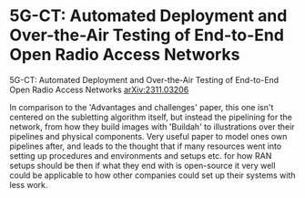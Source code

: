 # 5G-CT: Automated Deployment and Over-the-Air Testing of End-to-End Open Radio Access Networks
5G-CT: Automated Deployment and Over-the-Air Testing of End-to-End Open Radio Access Networks [arXiv:2311.03206](https://arxiv.org/abs/2311.03206)

In comparison to the 'Advantages and challenges' paper, this one isn't centered on the subletting algorithm itself, but instead the pipelining for the network, from how they build images with 'Buildah' to illustrations over their pipelines and physical components. Very useful paper to model ones own pipelines after, and leads to the thought that if many resources went into setting up procedures and environments and setups etc. for how RAN setups should be then if what they end with is open-source it very well could be applicable to how other companies could set up their systems with less work.
